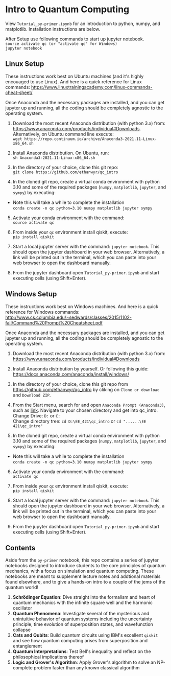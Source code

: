 # Intro to Quantum Computing

View `Tutorial_py-primer.ipynb` for an introduction to python, numpy, and matplotlib.
Installation instructions are below.

After Setup use following commands to start up jupyter notebook.  
`source activate qc (or "activate qc" for Windows)`  
`jupyter notebook`  

## Linux Setup

These instructions work best on Ubuntu machines (and it's highly encouaged to use Linux). And here is a quick reference for Linux commands: https://www.linuxtrainingacademy.com/linux-commands-cheat-sheet/

Once Anaconda and the necessary packages are installed, and you can get jupyter up and running, all the coding should be completely agnostic to the operating system.

1. Download the most recent Anaconda distribution (with python 3.x) from: https://www.anaconda.com/products/individual#Downloads. Alternatively, on Ubuntu command line execute:  
`wget https://repo.continuum.io/archive/Anaconda3-2021.11-Linux-x86_64.sh`   

2. Install Anaconda distribution. On Ubuntu, run:  
`sh Anaconda3-2021.11-Linux-x86_64.sh`  

3. In the directory of your choice, clone this git repo:  
`git clone https://github.com/ethanwyr/qc_intro`  

4. In the cloned git repo, create a virtual conda environment with python 3.10 and some of the required packages (`numpy`, `matplotlib`, `jupyter`, and `sympy`) by executing: 
* Note this will take a while to complete the installation   
`conda create -n qc python=3.10 numpy matplotlib jupyter sympy`  

5. Activate your conda environment with the command:  
`source activate qc`  

6. From inside your `qc` environment install qiskit, execute:  
`pip install qiskit`  

7. Start a local jupyter server with the command: `jupyter notebook`. This should open the jupyter dashboard in your web browser. Alternatively, a link will be printed out in the terminal, which you can paste into your web browser to open the dashboard manually.

8. From the jupyter dashboard open `Tutorial_py-primer.ipynb` and start executing cells (using Shift+Enter).

## Windows Setup

These instructions work best on Windows machines. And here is a quick reference for Windows commands: http://www.cs.columbia.edu/~sedwards/classes/2015/1102-fall/Command%20Prompt%20Cheatsheet.pdf

Once Anaconda and the necessary packages are installed, and you can get jupyter up and running, all the coding should be completely agnostic to the operating system.

1. Download the most recent Anaconda distribution (with python 3.x) from: https://www.anaconda.com/products/individual#Downloads

2. Install Anaconda distribution by yourself. Or following this guide: https://docs.anaconda.com/anaconda/install/windows/

3. In the directory of your choice, clone this git repo from https://github.com/ethanwyr/qc_intro by cliking on `Clone or download` and `Download ZIP`. 

4. From the Start menu, search for and open `Anaconda Prompt (Anaconda3)`, such as [link](https://docs.conda.io/projects/conda/en/latest/user-guide/getting-started.html#starting-conda). Navigate to your chosen directory and get into qc_intro.  
Change Drive: `D:` or `C:`  
Change directory tree: `cd D:\EE_421\qc_intro` or `cd "......\EE 421\qc_intro"`  

5. In the cloned git repo, create a virtual conda environment with python 3.10 and some of the required packages (`numpy`, `matplotlib`, `jupyter`, and `sympy`) by executing:
* Note this will take a while to complete the installation   
`conda create -n qc python=3.10 numpy matplotlib jupyter sympy`   

6. Activate your conda environment with the command:   
`activate qc`  

7. From inside your `qc` environment install qiskit, execute:  
`pip install qiskit`  

8. Start a local jupyter server with the command: `jupyter notebook`. This should open the jupyter dashboard in your web browser. Alternatively, a link will be printed out in the terminal, which you can paste into your web browser to open the dashboard manually.

9. From the jupyter dashboard open `Tutorial_py-primer.ipynb` and start executing cells (using Shift+Enter).

## Contents

Aside from the `py-primer` notebook, this repo contains a series of jupyter notebooks designed to introduce students to the core principles of quantum mechanics, with a focus on simulation and quantum computing. These notebooks are meant to supplement lecture notes and addtional materials found elsewhere, and to give a hands-on intro to a couple of the jems of the quantum world!

1. **Schrödinger Equation**: Dive straight into the formalism and heart of quantum mechanics with the infinite square well and the harmonic oscillator
2. **Quantum Phenomena**: Investigate several of the mysterious and unintuitive behavior of quantum systems including the uncertainty principle, time evolution of superposition states, and wavefunction collapse
3. **Cats and Qubits**: Build quantum circuits using IBM's excellent `qiskit` and see how quantum computing arises from superposition and entanglement 
4. **Quantum Interpretations**: Test Bell's inequality and reflect on the philosophical implications thereof
5. **Logic and Grover's Algorithm**: Apply Grover's algorithm to solve an NP-complete problem faster than any known classical algorithm
